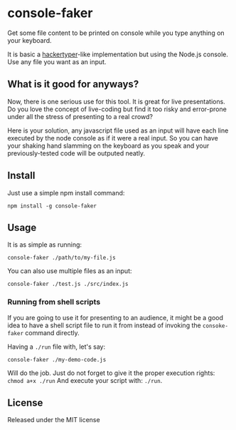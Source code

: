 console-faker
=============

Get some file content to be printed on console while you type anything on your keyboard.

It is basic a [hackertyper](http://hackertyper.com/)-like implementation but using the Node.js console. Use any file you want as an input.


## What is it good for anyways?

Now, there is one serious use for this tool. It is great for live presentations. Do you love the concept of live-coding but find it too risky and error-prone under all the stress of presenting to a real crowd?

Here is your solution, any javascript file used as an input will have each line executed by the node console as if it were a real input. So you can have your shaking hand slamming on the keyboard as you speak and your previously-tested code will be outputed neatly.


## Install

Just use a simple npm install command:

```shell
npm install -g console-faker
```


## Usage

It is as simple as running:

```shell
console-faker ./path/to/my-file.js
```

You can also use multiple files as an input:

```shell
console-faker ./test.js ./src/index.js
```


### Running from shell scripts

If you are going to use it for presenting to an audience, it might be a good idea to have a shell script file to run it from instead of invoking the `consoke-faker` command directly.

Having a `./run` file with, let's say:

```shell
console-faker ./my-demo-code.js
```

Will do the job. Just do not forget to give it the proper execution rights: `chmod a+x ./run`
And execute your script with: `./run`.


## License

Released under the MIT license
